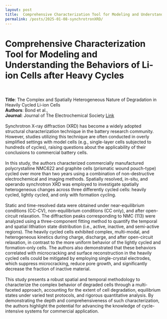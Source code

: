 ```yaml
---
layout: post
title:  Comprehensive Characterization Tool for Modeling and Understanding the Behaviors of Li-ion Cells after Heavy Cycles
permalink: /posts/2025-01-08-synchrotronXRD/
---
```


<html>
  <body>
    <h1>Comprehensive Characterization Tool for Modeling and Understanding the Behaviors of Li-ion Cells after Heavy Cycles</h1>
    <br><br>
    <b>Title</b>: The Complex and Spatially Heterogeneous Nature of Degradation in Heavily Cycled Li-ion Cells
    <br>
    <b>Authors</b>: Bond et al.,
    <br>
    <b>Journal</b>: Journal of The Electrochemical Society <a href="https://iopscience.iop.org/article/10.1149/1945-7111/ad88a8">Link</a>
    <br><br>
    Synchrotron X-ray diffraction (XRD) has become a widely adopted structural characterization technique in the battery research community. However, studies utilizing this technique are often conducted in overly simplified settings with model cells (e.g., single-layer cells subjected to hundreds of cycles), raising questions about the applicability of their conclusions to commercial battery cells.
    <br><br>
    In this study, the authors characterized commercially manufactured polycrystalline NMC622 and graphite cells (prismatic wound pouch-type) cycled over more than two years using a combination of non-destructive electrochemical and imaging methods. Spatially resolved, in-situ, and operando synchrotron XRD was employed to investigate spatially heterogeneous changes across three differently cycled cells: heavily cycled, lightly cycled, and only with formation cycling.
    <br><br>
    Static and time-resolved data were obtained under near-equilibrium conditions (CC-CV), non-equilibrium conditions (CC only), and after open-circuit relaxation. The diffraction peaks corresponding to NMC (113) were analyzed using a three-component fitting method to quantify the temporal and spatial lithiation state distribution (i.e., active, inactive, and semi-active regions). The heavily cycled cells exhibited complex, multi-modal, and heterogeneous kinetics during charge, discharge, and after open-circuit relaxation, in contrast to the more uniform behavior of the lightly cycled and formation-only cells. The authors also demonstrated that these behaviors correlated with microcracking and surface reconstruction in the heavily cycled cells could be mitigated by employing single-crystal electrodes, which suppress microcracking, reduce pore growth, and significantly decrease the fraction of inactive material.
    <br><br>
    This study presents a robust spatial and temporal methodology to characterize the complex behavior of degraded cells through a multi-faceted approach, accounting for the extent of cell degradation, equilibrium states under varied test protocols, and rigorous quantitative analysis. By demonstrating the depth and comprehensiveness of such characterization, the authors highlight the potential for advancing the knowledge of cycle-intensive systems for commercial application.  
  </body>
</html>


